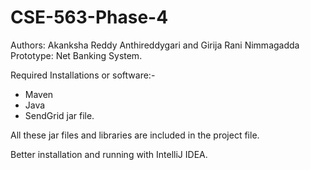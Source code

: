 # CSE-563-Phase-4
Authors: Akanksha Reddy Anthireddygari and Girija Rani Nimmagadda
Prototype: Net Banking System.

Required Installations or software:-
- Maven
- Java
- SendGrid jar file.

All these jar files and libraries are included in the project file.

Better installation and running with IntelliJ IDEA.